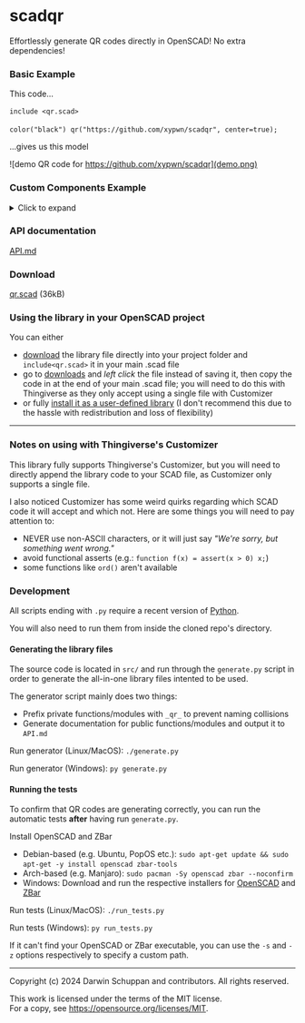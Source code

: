 # scadqr
Effortlessly generate QR codes directly in OpenSCAD! No extra dependencies!

### Basic Example
This code...
```scad
include <qr.scad>

color("black") qr("https://github.com/xypwn/scadqr", center=true);
```
...gives us this model

![demo QR code for https://github.com/xypwn/scadqr](demo.png)

### Custom Components Example
<details>
<summary>Click to expand</summary>

You can specify custom models for each module ("pixel"), position pattern and alignment pattern.
To do this, you can use the [`qr_custom()`](API.md#qr_custom---generates-a-qr-code-using-custom-elements) function. 
See the [API docs](API.md#qr_custom---generates-a-qr-code-using-custom-elements) for all the details.

The following shows an example using round components.

```scad
include <qr.scad>

color("black") qr_custom("https://github.com/xypwn/scadqr") {
    // Module
    translate([0.5, 0.5])
        scale([0.8, 0.8])
        circle(d=1, $fn=16);
    // Position pattern
    translate([3.5, 3.5]) union() {
        difference() {
            circle(d=7, $fn=32);
            circle(d=5.2, $fn=32);
        }
        circle(d=3, $fn=24);
    }
    // Alignment pattern
    translate([2.5, 2.5]) union() {
        difference() {
            circle(d=4.3, $fn=32);
            circle(d=3, $fn=32);
        }
        circle(d=1, $fn=16);
    }
}
```

![demo QR code for https://github.com/xypwn/scadqr with round components](demo-custom.png)
</details>

### API documentation
[API.md](API.md)

### Download
[qr.scad](https://raw.githubusercontent.com/xypwn/scadqr/main/qr.scad) (36kB)

### Using the library in your OpenSCAD project
You can either
- [download](#download) the library file directly into your project folder and `include<qr.scad>` it in your main .scad file
- go to [downloads](#download) and *left click* the file instead of saving it, then copy the code in at the end of your main .scad file; you will need to do this with Thingiverse as they only accept using a single file with Customizer
- or fully [install it as a user-defined library](https://en.wikibooks.org/wiki/OpenSCAD_User_Manual/Libraries) (I don't recommend this due to the hassle with redistribution and loss of flexibility)

---

### Notes on using with Thingiverse's Customizer
This library fully supports Thingiverse's Customizer, but you will need to directly append the library code to your SCAD file, as Customizer only supports a single file.

I also noticed Customizer has some weird quirks regarding which SCAD code it will accept and which not. Here are some things you will need to pay attention to:
- NEVER use non-ASCII characters, or it will just say *"We're sorry, but something went wrong."*
- avoid functional asserts (e.g.: `function f(x) = assert(x > 0) x;`)
- some functions like `ord()` aren't available

### Development
All scripts ending with `.py` require a recent version of [Python](https://www.python.org/downloads/).

You will also need to run them from inside the cloned repo's directory.

#### Generating the library files
The source code is located in `src/` and run through the `generate.py` script in order to generate the all-in-one library files intented to be used.

The generator script mainly does two things:
- Prefix private functions/modules with `_qr_` to prevent naming collisions
- Generate documentation for public functions/modules and output it to `API.md`

Run generator (Linux/MacOS): `./generate.py`

Run generator (Windows): `py generate.py`

#### Running the tests
To confirm that QR codes are generating correctly, you can run the automatic tests **after** having run `generate.py`.

Install OpenSCAD and ZBar
- Debian-based (e.g. Ubuntu, PopOS etc.):  `sudo apt-get update && sudo apt-get -y install openscad zbar-tools`
- Arch-based (e.g. Manjaro):  `sudo pacman -Sy openscad zbar --noconfirm`
- Windows: Download and run the respective installers for [OpenSCAD](https://openscad.org/downloads.html) and [ZBar](https://zbar.sourceforge.net/download.html)

Run tests (Linux/MacOS): `./run_tests.py`

Run tests (Windows): `py run_tests.py`

If it can't find your OpenSCAD or ZBar executable, you can use the `-s` and `-z` options respectively to specify a custom path.

---
Copyright (c) 2024 Darwin Schuppan and contributors. All rights reserved.

This work is licensed under the terms of the MIT license.  
For a copy, see <https://opensource.org/licenses/MIT>.
